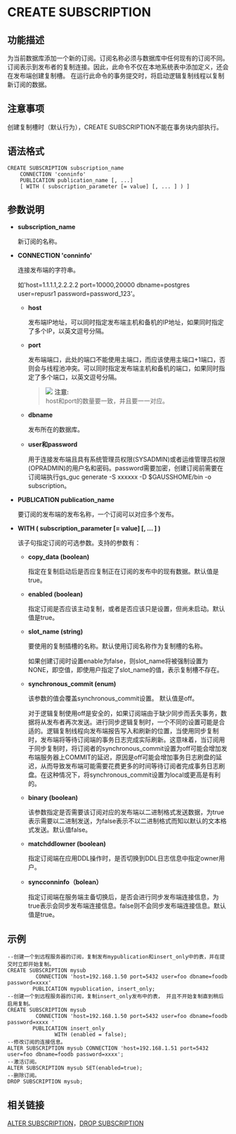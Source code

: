 # CREATE SUBSCRIPTION<a name="ZH-CN_TOPIC_0000001195412354"></a>

## 功能描述<a name="section1941212243553"></a>

为当前数据库添加一个新的订阅。订阅名称必须与数据库中任何现有的订阅不同。 订阅表示到发布者的复制连接。因此，此命令不仅在本地系统表中添加定义，还会在发布端创建复制槽。 在运行此命令的事务提交时，将启动逻辑复制线程以复制新订阅的数据。

## 注意事项<a name="section099312125612"></a>

创建复制槽时（默认行为），CREATE SUBSCRIPTION不能在事务块内部执行。

## 语法格式<a name="section12778143645515"></a>

```
CREATE SUBSCRIPTION subscription_name
    CONNECTION 'conninfo'
    PUBLICATION publication_name [, ...]
    [ WITH ( subscription_parameter [= value] [, ... ] ) ]
```

## 参数说明<a name="section9224164695517"></a>

-   **subscription\_name**

    新订阅的名称。

-   **CONNECTION 'conninfo'**

    连接发布端的字符串。

    如'host=1.1.1.1,2.2.2.2 port=10000,20000 dbname=postgres user=repusr1 password=password\_123'。

    -   **host**

        发布端IP地址，可以同时指定发布端主机和备机的IP地址，如果同时指定了多个IP，以英文逗号分隔。

    -   **port**

        发布端端口，此处的端口不能使用主端口，而应该使用主端口+1端口，否则会与线程池冲突。可以同时指定发布端主机和备机的端口，如果同时指定了多个端口，以英文逗号分隔。

        >![](public_sys-resources/icon-notice.gif) **注意:**   
        >host和port的数量要一致，并且要一一对应。

    -   **dbname**

        发布所在的数据库。

    -   **user和password**

        用于连接发布端且具有系统管理员权限(SYSADMIN)或者运维管理员权限(OPRADMIN)的用户名和密码。password需要加密，创建订阅前需要在订阅端执行gs\_guc generate -S xxxxxx -D $GAUSSHOME/bin -o subscription。


-   **PUBLICATION publication\_name**

    要订阅的发布端的发布名称，一个订阅可以对应多个发布。

-   **WITH \( subscription\_parameter \[= value\] \[, ... \] \)**

    该子句指定订阅的可选参数。支持的参数有：

    -   **copy_data \(boolean\)**

        指定在复制启动后是否应复制正在订阅的发布中的现有数据。默认值是true。

    -   **enabled \(boolean\)**

        指定订阅是否应该主动复制，或者是否应该只是设置，但尚未启动。默认值是true。

    -   **slot\_name \(string\)**

        要使用的复制插槽的名称。默认使用订阅名称作为复制槽的名称。

        如果创建订阅时设置enable为false，则slot\_name将被强制设置为NONE，即空值，即使用户指定了slot\_name的值，表示复制槽不存在。

    -   **synchronous\_commit \(enum\)**

        该参数的值会覆盖synchronous\_commit设置。 默认值是off。

        对于逻辑复制使用off是安全的，如果订阅端由于缺少同步而丢失事务，数据将从发布者再次发送。进行同步逻辑复制时，一个不同的设置可能是合适的。逻辑复制线程向发布端报告写入和刷新的位置，当使用同步复制时，发布端将等待订阅端的事务日志完成实际刷新。这意味着，当订阅用于同步复制时，将订阅者的synchronous\_commit设置为off可能会增加发布端服务器上COMMIT的延迟，原因是off可能会增加事务日志刷盘的延迟，从而导致发布端可能需要花费更多的时间等待订阅者完成事务日志刷盘。在这种情况下，将synchronous\_commit设置为local或更高是有利的。

    -   **binary (boolean)**

        该参数指定是否需要该订阅对应的发布端以二进制格式发送数据，为true表示需要以二进制发送，为false表示不以二进制格式而知以默认的文本格式发送。默认值false。

    -   **matchddlowner (boolean)**

        指定订阅端在应用DDL操作时，是否切换到DDL日志信息中指定owner用户。
        
    - **syncconninfo（bolean）**
    
      指定订阅端在服务端主备切换后，是否会进行同步发布端连接信息，为true表示会同步发布端连接信息。false则不会同步发布端连接信息。默认值是true。



## 示例<a name="section1399192015610"></a>

```
--创建一个到远程服务器的订阅，复制发布mypublication和insert_only中的表，并在提交时立即开始复制。
CREATE SUBSCRIPTION mysub
         CONNECTION 'host=192.168.1.50 port=5432 user=foo dbname=foodb password=xxxx'
        PUBLICATION mypublication, insert_only;
--创建一个到远程服务器的订阅，复制insert_only发布中的表， 并且不开始复制直到稍后启用复制。
CREATE SUBSCRIPTION mysub
         CONNECTION 'host=192.168.1.50 port=5432 user=foo dbname=foodb password=xxxx '
        PUBLICATION insert_only
               WITH (enabled = false);
--修改订阅的连接信息。
ALTER SUBSCRIPTION mysub CONNECTION 'host=192.168.1.51 port=5432 user=foo dbname=foodb password=xxxx';
--激活订阅。
ALTER SUBSCRIPTION mysub SET(enabled=true);
--删除订阅。
DROP SUBSCRIPTION mysub;
```

## 相关链接<a name="section1537472265911"></a>

[ALTER SUBSCRIPTION](ALTER-SUBSCRIPTION.md)，[DROP SUBSCRIPTION](DROP-SUBSCRIPTION.md)

